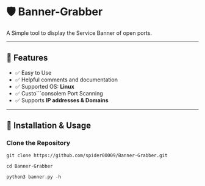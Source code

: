 # 🛡️ Banner-Grabber  
A Simple tool to display the Service Banner of open ports.

---
## 🚀 Features  
- ✅ Easy to Use  
- ✅ Helpful comments and documentation  
- ✅ Supported OS: **Linux**  
- ✅ Custo```consolem Port Scanning  
- ✅ Supports **IP addresses & Domains**  

---

## 📌 Installation & Usage  

### **Clone the Repository**
```console
git clone https://github.com/spider00009/Banner-Grabber.git
```
```console
cd Banner-Grabber
```
```console
python3 banner.py -h

